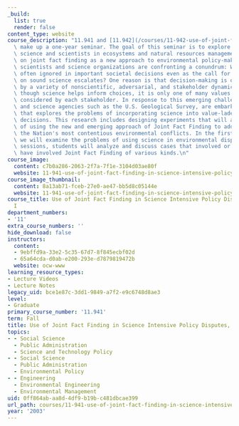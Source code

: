 ```yaml
---
_build:
  list: true
  render: false
content_type: website
course_description: "11.941 and [11.942](/courses/11-942-use-of-joint-fact-finding-in-science-intensive-policy-disputes-part-ii-spring-2004)\
  \ make up a one-year seminar. The goal of this seminar is to explore the role of\
  \ science and scientists in ecosystems and natural resources management focusing\
  \ on joint fact finding as a new approach to environmental policy-making.\_Increasingly\
  \ scientists and science organizations are confronting a conundrum: Why is science\
  \ often ignored in important societal decisions even as the call for decisions based\
  \ on sound science escalates? One reason is that decision-making is often driven\
  \ by a variety of nonscientific, adversarial, and stakeholder dynamics. Thus, even\
  \ though science helps inform choices, it is only one of many values and interests\
  \ considered by each stakeholder. In response to this emerging challenge, scientists,\
  \ and science agencies such as the U.S. Geological Survey, are embarking upon research\
  \ that explores the problems of incorporating science into value-laden societal\
  \ decisions. This research includes designing experiments that will assess the appropriateness\
  \ of using the new and emerging approach of Joint Fact Finding to address some of\
  \ the Nation's most contentious environmental conflicts. In the first few sessions\
  \ we will examine the problems of using science in environmental disputes.\_In following\
  \ sessions, students will analyze and discuss cases that involved or that should\
  \ have involved Joint Fact Finding of various kinds.\n"
course_image:
  content: c7b0a286-2063-2f7a-7f1e-3104d03ae80f
  website: 11-941-use-of-joint-fact-finding-in-science-intensive-policy-disputes-part-i-fall-2003
course_image_thumbnail:
  content: 8a13ab71-fceb-27e0-ae47-bb5d8c05144e
  website: 11-941-use-of-joint-fact-finding-in-science-intensive-policy-disputes-part-i-fall-2003
course_title: Use of Joint Fact Finding in Science Intensive Policy Disputes, Part
  I
department_numbers:
- '11'
extra_course_numbers: ''
hide_download: false
instructors:
  content:
  - 9ebffd9a-33e2-5c35-67d7-8f845ecbf02d
  - 65a64cda-d0ab-e200-293e-d7879819472b
  website: ocw-www
learning_resource_types:
- Lecture Videos
- Lecture Notes
legacy_uid: bce1e87c-3dd1-9849-a7f2-e9c6748d8ae3
level:
- Graduate
primary_course_number: '11.941'
term: Fall
title: Use of Joint Fact Finding in Science Intensive Policy Disputes, Part I
topics:
- - Social Science
  - Public Administration
  - Science and Technology Policy
- - Social Science
  - Public Administration
  - Environmental Policy
- - Engineering
  - Environmental Engineering
  - Environmental Management
uid: 0ff864ab-aa8d-4df9-b19b-c481dbcae399
url_path: courses/11-941-use-of-joint-fact-finding-in-science-intensive-policy-disputes-part-i-fall-2003
year: '2003'
---
```

